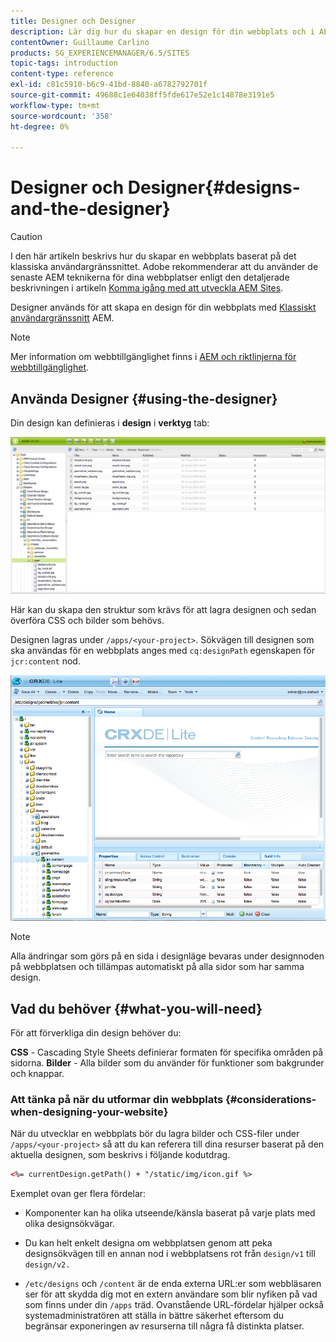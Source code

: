 ```yaml
---
title: Designer och Designer
description: Lär dig hur du skapar en design för din webbplats och i AEM med hjälp av Designer.
contentOwner: Guillaume Carlino
products: SG_EXPERIENCEMANAGER/6.5/SITES
topic-tags: introduction
content-type: reference
exl-id: c81c5910-b6c9-41bd-8840-a6782792701f
source-git-commit: 49688c1e64038ff5fde617e52e1c14878e3191e5
workflow-type: tm+mt
source-wordcount: '358'
ht-degree: 0%

---
```


# Designer och Designer{#designs-and-the-designer}

>[!CAUTION]
>
>I den här artikeln beskrivs hur du skapar en webbplats baserat på det klassiska användargränssnittet. Adobe rekommenderar att du använder de senaste AEM teknikerna för dina webbplatser enligt den detaljerade beskrivningen i artikeln [Komma igång med att utveckla AEM Sites](/help/sites-developing/getting-started.md).

Designer används för att skapa en design för din webbplats med [Klassiskt användargränssnitt](/help/release-notes/touch-ui-features-status.md) AEM.

>[!NOTE]
>
>Mer information om webbtillgänglighet finns i [AEM och riktlinjerna för webbtillgänglighet](/help/managing/web-accessibility.md).

## Använda Designer {#using-the-designer}

Din design kan definieras i **design** i **verktyg** tab:

![screen_shot_2012-02-01at30237pm](assets/screen_shot_2012-02-01at30237pm.png)

Här kan du skapa den struktur som krävs för att lagra designen och sedan överföra CSS och bilder som behövs.

Designen lagras under `/apps/<your-project>`. Sökvägen till designen som ska användas för en webbplats anges med `cq:designPath` egenskapen för `jcr:content` nod.

![chlimage_1-74](assets/chlimage_1-74a.png)

>[!NOTE]
>
>Alla ändringar som görs på en sida i designläge bevaras under designnoden på webbplatsen och tillämpas automatiskt på alla sidor som har samma design.

## Vad du behöver {#what-you-will-need}

För att förverkliga din design behöver du:

**CSS** - Cascading Style Sheets definierar formaten för specifika områden på sidorna.
**Bilder** - Alla bilder som du använder för funktioner som bakgrunder och knappar.

### Att tänka på när du utformar din webbplats {#considerations-when-designing-your-website}

När du utvecklar en webbplats bör du lagra bilder och CSS-filer under `/apps/<your-project>` så att du kan referera till dina resurser baserat på den aktuella designen, som beskrivs i följande kodutdrag.

```xml
<%= currentDesign.getPath() + "/static/img/icon.gif %>
```

Exemplet ovan ger flera fördelar:

* Komponenter kan ha olika utseende/känsla baserat på varje plats med olika designsökvägar.
* Du kan helt enkelt designa om webbplatsen genom att peka designsökvägen till en annan nod i webbplatsens rot från `design/v1` till `design/v2.`

* `/etc/designs` och `/content` är de enda externa URL:er som webbläsaren ser för att skydda dig mot en extern användare som blir nyfiken på vad som finns under din `/apps` träd. Ovanstående URL-fördelar hjälper också systemadministratören att ställa in bättre säkerhet eftersom du begränsar exponeringen av resurserna till några få distinkta platser.
